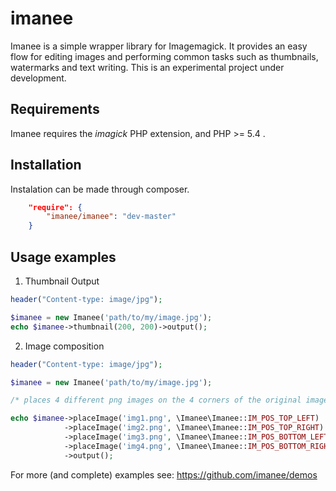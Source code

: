# imanee

Imanee is a simple wrapper library for Imagemagick. It provides an easy flow for editing images and performing common tasks such as thumbnails, watermarks and text writing.
This is an experimental project under development.

## Requirements
Imanee requires the *imagick* PHP extension, and PHP >= 5.4 .

## Installation
Instalation can be made through composer.

```json
    "require": {
        "imanee/imanee": "dev-master"
    }
```

## Usage examples

1. Thumbnail Output

```php
header("Content-type: image/jpg");

$imanee = new Imanee('path/to/my/image.jpg');
echo $imanee->thumbnail(200, 200)->output();
```

2. Image composition

```php
header("Content-type: image/jpg");

$imanee = new Imanee('path/to/my/image.jpg');

/* places 4 different png images on the 4 corners of the original image */

echo $imanee->placeImage('img1.png', \Imanee\Imanee::IM_POS_TOP_LEFT)
            ->placeImage('img2.png', \Imanee\Imanee::IM_POS_TOP_RIGHT)
            ->placeImage('img3.png', \Imanee\Imanee::IM_POS_BOTTOM_LEFT)
            ->placeImage('img4.png', \Imanee\Imanee::IM_POS_BOTTOM_RIGHT)
            ->output();
```

For more (and complete) examples see: <a href="https://github.com/imanee/demos">https://github.com/imanee/demos</a>

